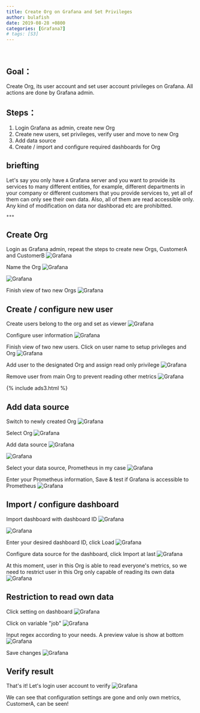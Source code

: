 ```yaml
---
title: Create Org on Grafana and Set Privileges
author: bulafish
date: 2019-08-28 +0800
categories: [Grafana7]
# tags: [S3]
---
```


<br>

## Goal：
Create Org, its user account and set user account privileges on Grafana.  All actions are done by Grafana admin.

## Steps：
1. Login Grafana as admin, create new Org
2. Create new users, set privileges, verify user and move to new Org
3. Add data source
3. Create / import and configure required dashboards for Org

## briefting
Let's say you only have `A` Grafana server and you want to provide its services to many different entities, for example, different departments in your company or different customers that you provide services to, yet all of them can only see their own data.  Also, all of them are read accessible only.  Any kind of modification on data nor dashborad etc are prohibitted.

`***`

## Create Org
Login as Grafana admin, repeat the steps to create new Orgs, CustomerA and CustomerB
![Grafana](/assets/img/20200828001.png)

Name the Org
![Grafana](/assets/img/20200828002.png)

![Grafana](/assets/img/20200828003.png)

Finish view of two new Orgs
![Grafana](/assets/img/20200828004.png)

## Create / configure new user
Create users belong to the org and set as viewer
![Grafana](/assets/img/20200828005.png)

Configure user information
![Grafana](/assets/img/20200828006.png)

Finish view of two new users.  Click on user name to setup privileges and Org
![Grafana](/assets/img/20200828010.png)

Add user to the designated Org and assign read only privilege 
![Grafana](/assets/img/20200828011.png)

Remove user from main Org to prevent reading other metrics
![Grafana](/assets/img/20200828013.png)

{% include ads3.html %}

## Add data source
Switch to newly created Org
![Grafana](/assets/img/20200828014.png)

Select Org
![Grafana](/assets/img/20200828015.png)

Add data source
![Grafana](/assets/img/20200828016.png)

![Grafana](/assets/img/20200828018.png)

Select your data source, Prometheus in my case
![Grafana](/assets/img/20200828019.png)

Enter your Prometheus information, Save & test if Grafana is accessible to Prometheus
![Grafana](/assets/img/20200828020.png)

## Import / configure dashboard
Import dashboard with dashboard ID
![Grafana](/assets/img/20200828021.png)

![Grafana](/assets/img/20200828023.png)

Enter your desired dashboard ID, click Load
![Grafana](/assets/img/20200828024.png)

Configure data source for the dashboard, click Import at last
![Grafana](/assets/img/20200828025.png)

At this moment, user in this Org is able to read everyone's metrics, so we need to restrict user in this Org only capable of reading its own data
![Grafana](/assets/img/20200828026.png)

## Restriction to read own data
Click setting on dashboard
![Grafana](/assets/img/20200828027.png)

Click on variable "job"
![Grafana](/assets/img/20200828028.png)

Input regex according to your needs.  A preview value is show at bottom
![Grafana](/assets/img/20200828029.png)

Save changes
![Grafana](/assets/img/20200828031.png)
## Verify result
That's it!  Let's login user account to verify
![Grafana](/assets/img/20200828033.png)

We can see that configuration settings are gone and only own metrics, CustomerA, can be seen!
